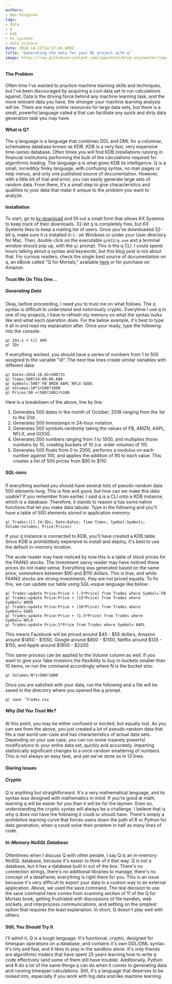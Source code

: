 ```yaml
---
authors:
- Dan Ferguson
tags:
- data
- q
- kdb
- kx systems
- data science
date: 2018-14-12T14:57:45.000Z
title: "Generating the data for your ML project with q"
image: https://raw.githubusercontent.com/ippontech/blog-usa/master/images/2017/10/blog_thumbnail.jpeg
---
```


#### The Problem
Often time I've wanted to practice machine learning skills and techniques, but I've been discouraged by acquiring a cool data set to run calculations against.  Data is the driving force behind any machine learning task, and the more relevant data you have, the stronger your machine learning analysis will be.  There are many online resources for large data sets, but there is a small, powerful language called _q_ that can facilitate any quick and dirty data generation task you may have.

#### What is Q?
The q language is a language that combines DDL and DML for a columnar, schemaless database known as KDB.  KDB is a very fast, very expensive time-series database.  Often times you will find KDB installations running in financial institutions performing the bulk of the calculations required for algorithmic trading.  The language q is what gives KDB its intelligence.  Q is a small, incredibly finiky language, with confusing syntax, no man pages or help menus, and only one published source of documentation.  However, with a little bit of trial and error, you can easily generate large sets of random data.  From there, it's a small step to give characteristics and qualities to your data that make it unique to the problem you want to analyze.

#### Installation
To start, go to [kx download](https://kx.com/download/) and fill out a small form that allows KX Systems to keep track of their downloads.  32-bit q is completely free, but KX Systems likes to keep a mailing list of users.  Once you've downloaded 32-bit q, make sure it is installed in `C:` on Windows or under your User directory for Mac.  Then, double click on the executable `q/m32/q.exe` and a terminal window should pop up, with the `q)` prompt.  This is the q CLI.  I could spend hours talking about q syntax and keywords, but this blog post is not about that.  For curious readers, check the single best source of documentation on q, an eBook called "Q for Mortals," available [here](https://code.kx.com/q4m3/) or for purchase on Amazon.

#### Trust Me On This One...
##### Generating Data
Okay, before proceeding, I need you to trust me on what follows.  The q syntax is difficult to understand and notoriously cryptic.  Everytime I use q in one of my projects, I have to refresh my memory on what the syntax looks like and what each operation does.  For the below example, it's best to type it all in and read my explanation after.  Once your ready, type the following into the console: 
```
q) IDs:1 + til 499
q) IDs
```
If everything worked, you should have a series of numbers from 1 to 500 assigned to the variable "id".  The next few lines create similar variables with different data:

```
q) Dates:2018.10.01+500?31
q) Times:500?24:00:00.000
q) Symbols:500?`FB`AMZN`AAPL`NFLX`GOOG
q) Volumes:10*1+500?1000
q) Prices:90.+(500?2001)%100
```

Here is a breakdown of the above, line by line:

1. Generates 500 dates in the month of October, 2018 ranging from the 1st to the 31st.  
2. Generates 500 timestamps in 24-hour notation.  
3. Generates 500 symbols randomly taking the values of FB, AMZN, AAPL, NFLX, and GOOG.  
4. Generates 500 numbers ranging from 1 to 1000, and multiplies those numbers by 10, creating buckets of 10 (i.e. order volumes of 10).
5. Generates 500 floats from 0 to 2000, performs a modulus on each number against 100, and applies the addition of 90 to each value.  This creates a list of 500 prices from $90 to $110.

##### SQL-isms
If everything worked you should have several lists of pseudo-random data 500 elements long.  This is fine and good, but how can we make this data usable?  If you remember from earlier, I said q is a CLI onto a KDB instance, which is a database.  Therefore, it stands to reason q has some native functions that let you make data tabular.  Type in the following and you'll have a table of 500 elements stored in application memory:

```
q) Trades:([] Id:IDs; Date:Dates; Time:Times; Symbol:Symbols; Volume:Volumes; Price:Prices)
```

If your q instance is connected to KDB, you'll have created a KDB table.  Since KDB is prohibitibely expensive to install and deploy, it's best to use the default in-memory location.

The acute reader may have noticed by now this is a table of stock prices for the FAANG stocks.  The investment savvy reader may have noticed these prices do not make sense.  Everything was generated based on the same price, somewhere between $90 and $110 dollars.  This is true, and while FAANG stocks are strong investments, they are not priced equally.  To fix this, we can update our table using SQL-esque language like below:

```
q) Trades:update Price:Price + (.5*Price) from Trades where Symbol=`FB
q) Trades:update Price:Price + (15*Price) from Trades where Symbol=`AMZN
q) Trades:update Price:Price + (10*Price) from Trades where Symbol=`GOOG
q) Trades:update Price:Price + (1.5*Price) from Trades where Symbol=`NFLX
q) Trades:update Price:2*Price from Trades where Symbol=`AAPL
```

This means Facebook will be priced around $45 - $55 dollars, Amazon around $1450 - $1550, Google around $900 - $1100, Netflix around $135 - $155, and Apple around $1800 - $2200.

This same process can be applied to the Volume column as well.  If you want to give your fake investors the flexibility to buy in buckets smaller than 10 items, re-run the command accordingly where N is the bucket size:

```
q) Volumes:N*1+500?1000
```

Once you are satisfied with your data, run the following and a file will be saved in the directory where you opened the q prompt.
```
q) save `Trades.csv
```
##### Why Did You Trust Me?
At this point, you may be either confused or excited, but equally lost.  As you can see from the above, you just created a lot of pseudo-random data that fits a real world use-case and has characteristics of actual data sets.  Depending on your use case, you can run some insanely powerful modifications to your entire data set, quickly and accurately, imparting statistically significant changes to a once random smattering of numbers.  This is not always an easy task, and yet we've done so in 13 lines.  

#### Glaring Issues
##### Cryptic
Q is anything but straightforward.  It's a very mathematical language, and its syntax was designed with mathematics in mind.  If you're good at math, learning q will be easier for you than it will be for the laymen.  Even so, understanding the cryptic syntax will always be a challenge.  I believe that is why q does not have the following it could or should have.  There's simply a prohibitive learning curve that forces users down the path of R or Python for data generation, when q could solve their problem in half as many lines of code.

##### In-Memory NoSQL Database
Oftentimes when I discuss Q with other people, I say Q is an in-memory NoSQL database, because it's easier to think of it that way.  Q is not a database, but it has a database built in out of the box.  There's no connection strings, there's no additional libraries to manage, there's no concept of a dataframe; everything is right there for you.  This is an issue because it's very difficult to export your data in a custom way to an external application.  Above, we used the save command.  The real decision to use the save command here comes from scanning section of 11 of the Q for Mortals book, getting frustrated with discussions of file handles, web sockets, and interprocess communications, and settling on the simplest option that requires the least explanation.  In short, Q doesn't play well with others.

#### Still, You Should Try It
I'll admit it, Q is a tough language.  It's functional, cryptic, designed for timespan operations on a database, and contains it's own DDL/DML syntax.  It's tiny and fast, and it likes to play in the sandbox alone.  It's only friends are algorithmic traders that have spent 25 years learning how to write q code effectively (and some of them still have trouble).  Additionally, Python and R do a lot of the same things q can do when it comes to generating data and running timespan calculations.  Still, it's a language that deserves to be looked into, especially if you work with big data and like machine learning.  
